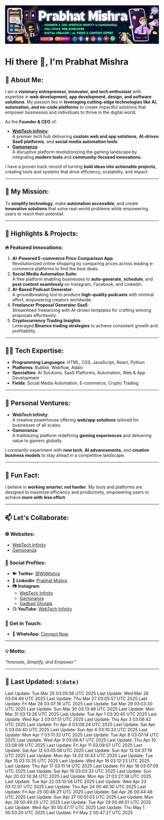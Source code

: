 ![Banner](assets/banner.png)

# Hi there 👋, I'm Prabhat Mishra  

## 🚀 About Me:
I am a **visionary entrepreneur, innovator, and tech enthusiast** with expertise in **web development, app development, design, and software solutions**. My passion lies in **leveraging cutting-edge technologies like AI, automation, and no-code platforms** to create impactful solutions that empower businesses and individuals to thrive in the digital world.  

As the **Founder & CEO** of:  
- **[WebTech Infinity](http://www.webtechinfinity.com)**:  
  A premier tech hub delivering **custom web and app solutions**, **AI-driven SaaS platforms**, and **social media automation tools**.  
- **[Gamonanza](http://www.gamonanza.rf.gd)**:  
  A disruptive platform revolutionizing the gaming landscape by integrating **modern tools** and **community-focused innovations**.  

I have a proven track record of turning **bold ideas into actionable projects**, creating tools and systems that drive efficiency, scalability, and impact.  

---

## 🌟 My Mission:
To **simplify technology**, make **automation accessible**, and create **innovative solutions** that solve real-world problems while empowering users to reach their potential.  

---

## 🌟 Highlights & Projects:

### 🔥 Featured Innovations:
1. **AI-Powered E-commerce Price Comparison App**:  
   Revolutionized online shopping by comparing prices across leading e-commerce platforms to find the best deals.  
2. **Social Media Automation Suite**:  
   A free platform enabling businesses to **auto-generate**, **schedule**, and **post content seamlessly** on Instagram, Facebook, and LinkedIn.  
3. **AI-Based Podcast Generator**:  
   A groundbreaking tool to produce **high-quality podcasts** with minimal effort, empowering creators worldwide.  
4. **Freelancer Proposal Generator SaaS**:  
   Streamlined freelancing with AI-driven templates for crafting winning proposals effortlessly.  
5. **Cryptocurrency Trading Insights**:  
   Leveraged **Binance trading strategies** to achieve consistent growth and profitability.  

---

## 🧑‍💻 Tech Expertise:
- **Programming Languages**: HTML, CSS, JavaScript, React, Python  
- **Platforms**: Bubble, Webflow, Adalo  
- **Specialties**: AI Solutions, SaaS Platforms, Automation, Web & App Development  
- **Fields**: Social Media Automation, E-commerce, Crypto Trading  

---

## 🌱 Personal Ventures:
- **WebTech Infinity**:  
   A creative powerhouse offering **web/app solutions** tailored for businesses of all scales.  
- **Gamonanza**:  
   A trailblazing platform redefining **gaming experiences** and delivering value to gamers globally.  

I constantly experiment with **new tech**, **AI advancements**, and **creative business models** to stay ahead in a competitive landscape.  

---

## 🌟 Fun Fact:
I believe in **working smarter, not harder**. My tools and platforms are designed to maximize efficiency and productivity, empowering users to achieve **more with less effort**.  

---

## 📫 Let's Collaborate:  
### 🌐 Websites:  
- [WebTech Infinity](http://www.webtechinfinity.com)  
- [Gamonanza](http://www.gamonanza.rf.gd)  

### 🌟 Social Profiles:  
- 🐦 **Twitter**: [@WtiMishra](https://x.com/WtiMishra)  
- 💼 **LinkedIn**: [Prabhat Mishra](https://www.linkedin.com/in/prabhat-mishra-07477325a)  
- 📷 **Instagram**:  
  - [WebTech Infinity](https://www.instagram.com/_webtech_infinity_)  
  - [Gamonanza](https://www.instagram.com/gamonanza)  
  - [Gadbad Ghotala](https://www.instagram.com/gadbad_ghotala_420)  
- 📺 **YouTube**: [WebTech Infinity](https://youtube.com/@webtechinfinity)  

### 💬 Get in Touch:  
- 📱 **WhatsApp**: [Connect Now](https://wa.me/919140626921)  

---

### 💡 Motto:  
_"Innovate, Simplify, and Empower."_  

--- 

## 🌟 Last Updated: `$(date)`  
Last Update: Tue Mar 25 03:05:56 UTC 2025
Last Update: Wed Mar 26 03:04:49 UTC 2025
Last Update: Thu Mar 27 03:05:57 UTC 2025
Last Update: Fri Mar 28 03:07:16 UTC 2025
Last Update: Sat Mar 29 03:03:30 UTC 2025
Last Update: Sun Mar 30 03:13:48 UTC 2025
Last Update: Mon Mar 31 03:13:26 UTC 2025
Last Update: Tue Apr  1 03:30:45 UTC 2025
Last Update: Wed Apr  2 03:07:51 UTC 2025
Last Update: Thu Apr  3 03:06:42 UTC 2025
Last Update: Fri Apr  4 03:06:24 UTC 2025
Last Update: Sat Apr  5 03:04:40 UTC 2025
Last Update: Sun Apr  6 03:10:33 UTC 2025
Last Update: Mon Apr  7 03:11:32 UTC 2025
Last Update: Tue Apr  8 03:07:14 UTC 2025
Last Update: Wed Apr  9 03:08:47 UTC 2025
Last Update: Thu Apr 10 03:08:09 UTC 2025
Last Update: Fri Apr 11 03:09:07 UTC 2025
Last Update: Sat Apr 12 03:05:58 UTC 2025
Last Update: Sun Apr 13 04:37:19 UTC 2025
Last Update: Mon Apr 14 03:14:43 UTC 2025
Last Update: Tue Apr 15 03:13:35 UTC 2025
Last Update: Wed Apr 16 03:12:23 UTC 2025
Last Update: Thu Apr 17 03:11:14 UTC 2025
Last Update: Fri Apr 18 03:07:59 UTC 2025
Last Update: Sat Apr 19 03:03:33 UTC 2025
Last Update: Sun Apr 20 03:14:34 UTC 2025
Last Update: Mon Apr 21 03:27:38 UTC 2025
Last Update: Tue Apr 22 03:10:56 UTC 2025
Last Update: Wed Apr 23 03:12:07 UTC 2025
Last Update: Thu Apr 24 00:46:30 UTC 2025
Last Update: Fri Apr 25 00:46:27 UTC 2025
Last Update: Sat Apr 26 00:44:48 UTC 2025
Last Update: Sun Apr 27 00:51:03 UTC 2025
Last Update: Mon Apr 28 00:49:20 UTC 2025
Last Update: Tue Apr 29 00:46:51 UTC 2025
Last Update: Wed Apr 30 00:47:17 UTC 2025
Last Update: Thu May  1 00:53:20 UTC 2025
Last Update: Fri May  2 00:47:27 UTC 2025
